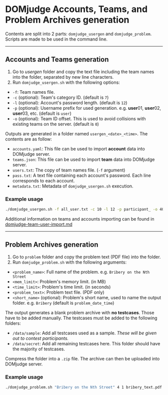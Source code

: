# DOMjudge Accounts, Teams, and Problem Archives generation

Contents are split into 2 parts: `domjudge_usergen` and `domjudge_problem`. Scripts are made to be used in the command line.

___

## Accounts and Teams generation

1. Go to *usergen* folder and copy the text file including the team names into the folder, separated by new line characters.
2. Run `domjudge_usergen.sh` with the following options:
  - `-f`: Team names file.
  - `-c` (optional): Team's category ID. (default is `7`)
  - `-l` (optional): Account's password length. (default is `12`)
  - `-p` (optional): Username prefix for used generation. e.g. **user**01, **user**02, **user**03, etc. (default is `user`)
  - `-o` (optional): Team ID offset. This is used to avoid collisions with existing teams on the server. (default is `0`)

Outputs are generated in a folder named `usergen_<date>_<time>`. The contents are as follow:
- `accounts.yaml`: This file can be used to import **account** data into DOMjudge server.
- `teams.json`: This file can be used to import **team** data into DOMjudge server.
- `users.txt`: The copy of team names file. (`-f` argument)
- `pass.txt`: A text file containing each account's password. Each line corresponds to each account.
- `metadata.txt`: Metadata of `domjudge_usergen.sh` execution.

### Example usage

```bash
./domjudge_usergen.sh -f all_user.txt -c 10 -l 12 -p participant_ -o 40
```

Additional information on teams and accounts importing can be found in [domjudge-team-user-import.md](./domjudge-team-user-import.md)

___


## Problem Archives generation

1. Go to `problem` folder and copy the problem text (PDF file) into the folder.
2. Run `domjudge_problem.sh` with the following arguments:
  - `<problem_name>`: Full name of the problem. e.g. `Bribery on the Nth Street`
  - `<mem_limit>`: Problem's memory limit. (in MB)
  - `<time_limit>`: Problem's time limit. (in seconds)
  - `<problem_text>`: Problem text file. (PDF only)
  - `<short_name>` (optional): Problem's short name, used to name the output folder. e.g. `Bribery` (default is `problem_date_time`)

The output generates a blank problem archive with **no testcases**. Those have to be added manually. The testcases must be added to the following folders:
- `/data/sample`: Add all testcases used as a sample. *These will be given out to contest participants.*
- `/data/secret`: Add all remaining testcases here. This folder should have the majority of testcases.

Compress the folder into a `.zip` file. The archive can then be uploaded into DOMjudge server.

### Example usage

```bash
./domjudge_problem.sh "Bribery on the Nth Street" 4 1 bribery_text.pdf Bribery
```